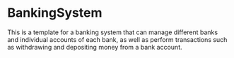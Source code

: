# BankingSystem
This is a template for a banking system that can manage different banks
and individual accounts of each bank, as well as perform transactions
such as withdrawing and depositing money from a bank account.

